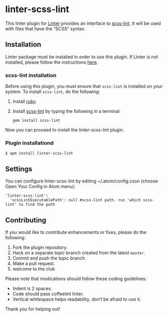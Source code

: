 linter-scss-lint
=========================

This linter plugin for [Linter](https://github.com/AtomLinter/Linter) provides an interface to [scss-lint](https://github.com/causes/scss-lint). It will be used with files that have the “SCSS” syntax.

## Installation
Linter package must be installed in order to use this plugin. If Linter is not installed, please follow the instructions [here](https://github.com/AtomLinter/Linter).

### scss-lint installation
Before using this plugin, you must ensure that `scss-lint` is installed on your system. To install `scss-lint`, do the following:

1. Install [ruby](https://www.ruby-lang.org/).

2. Install [scss-lint](https://github.com/causes/scss-lint) by typing the following in a terminal:
   ```
   gem install scss-lint
   ```

Now you can proceed to install the linter-scss-lint plugin.

### Plugin installationd
```
$ apm install linter-scss-lint
```

## Settings
You can configure linter-scss-lint by editing ~/.atom/config.cson (choose Open Your Config in Atom menu):
```
'linter-scss-lint':
  'scssLintExecutablePath': null #scss-lint path. run 'which scss-lint' to find the path
```

## Contributing
If you would like to contribute enhancements or fixes, please do the following:

1. Fork the plugin repository.
1. Hack on a separate topic branch created from the latest `master`.
1. Commit and push the topic branch.
1. Make a pull request.
1. welcome to the club

Please note that modications should follow these coding guidelines:

- Indent is 2 spaces.
- Code should pass coffeelint linter.
- Vertical whitespace helps readability, don’t be afraid to use it.

Thank you for helping out!
